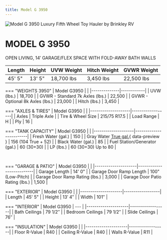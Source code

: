 ```yaml
---
title: Model G 3950
---
```


![Model G 3950 Luxury Fifth Wheel Toy Hauler by Brinkley RV](https://www.brinkleyrv.com/wp-content/uploads/RVs/Toy_Hauler/Model_G/24/Floorplans/Model-G-3950-Luxury-Fifth-Wheel-Toy-Haulers-by-Brinkley-RV-2024.webp)

# MODEL G 3950

OPEN LIVING, 14′ GARAGE/FLEX SPACE WITH FOLD-AWAY BATH WALLS


| Length | Height | UVW Weight | Hitch Weight | GVWR Weight |
|--------|--------|------------|-------------|-------------|
| 45' 5" | 13' 5" | 18,700 lbs | 3,450 lbs   | 22,500 lbs  |


=== "WEIGHTS 3950"
    | Model G3950 |            |
    |--------------|------------|
    | UVW (lbs.)   | 18,700     |
    | GVWR - Standard 7k Axles (lbs.) | 22,500 |
    | GVWR - Optional 8k Axles (lbs.) | 23,000 |
    | Hitch (lbs.) | 3,450      |

=== "AXLES & TIRES"
    | Model G3950 |                  |
    |--------------------|------------------|
    | Axles              | Triple Axle      |
    | Tire & Wheel Size  | 215/75 R17.5     |
    | Load Range         | H                |
    | Ply                | 16               |

=== "TANK CAPACITY"
    | Model G3950 |                        |
    |--------------------|------------------------|
    | Fresh Water (gal.) | 150                    |
    | Gray Water [True gal.](../assests/truegal.md#true-gal){ data-preview } | 156 (104 True + 52) |
    | Black Water (gal.) | 85                     |
    | Fuel Station/Generator (gal.) | 60 (30+30)        |
    | LP (lbs.)          | 60 (30+30) Up to 80    |



<br>

=== "GARAGE & PATIO"
    | Model G3950 |                          |
    |---------------------|--------------------------|
    | Garage Length       | 14' 0"                   |
    | Garage Door Ramp Length | 100" (Low-Pitch)     |
    | Garage Door Ramp Rating (lbs.) | 3,000                |
    | Garage Door Patio Rating (lbs.) | 1,500               |

=== "EXTERIOR"
    | Model G3950       |                  |
    |---------------------|------------------|
    | Length              | 45' 5"           |
    | Height              | 13′ 4″           |
    | Width               | 101″             |

=== "INTERIOR"
    | Model G3950         |    ---           |
    |---------------------|------------------|
    | Bath Ceilings       | 79 1/2″          |
    | Bedroom Ceilings    | 79 1/2″          |
    | Slide Ceilings      | 76″              |

=== "INSULATION"
    | Model G3950         |                  |
    |---------------------|------------------|
    | Floor R-Value       | R40              |
    | Ceiling R-Value     | R40              |
    | Walls R-Value       | R11              |


